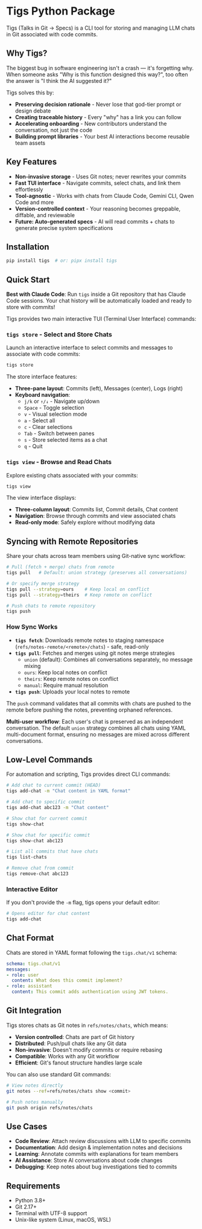 # Tigs Python Package

Tigs (Talks in Git → Specs) is a CLI tool for storing and managing LLM chats in Git associated with code commits.

## Why Tigs?

The biggest bug in software engineering isn't a crash — it's forgetting why. When someone asks "Why is this function designed this way?", too often the answer is "I think the AI suggested it?"

Tigs solves this by:
- **Preserving decision rationale** - Never lose that god-tier prompt or design debate
- **Creating traceable history** - Every "why" has a link you can follow
- **Accelerating onboarding** - New contributors understand the conversation, not just the code
- **Building prompt libraries** - Your best AI interactions become reusable team assets

## Key Features

- **Non-invasive storage** - Uses Git notes; never rewrites your commits
- **Fast TUI interface** - Navigate commits, select chats, and link them effortlessly
- **Tool-agnostic** - Works with chats from Claude Code, Gemini CLI, Qwen Code and more
- **Version-controlled context** - Your reasoning becomes greppable, diffable, and reviewable
- **Future: Auto-generated specs** - AI will read commits + chats to generate precise system specifications

## Installation

```bash
pip install tigs  # or: pipx install tigs
```

## Quick Start

**Best with Claude Code**: Run `tigs` inside a Git repository that has Claude Code sessions. Your chat history will be automatically loaded and ready to store with commits!

Tigs provides two main interactive TUI (Terminal User Interface) commands:

### `tigs store` - Select and Store Chats

Launch an interactive interface to select commits and messages to associate with code commits:

```bash
tigs store
```

The store interface features:
- **Three-pane layout**: Commits (left), Messages (center), Logs (right)
- **Keyboard navigation**:
  - `j/k` or `↑/↓` - Navigate up/down
  - `Space` - Toggle selection
  - `v` - Visual selection mode
  - `a` - Select all
  - `c` - Clear selections
  - `Tab` - Switch between panes
  - `s` - Store selected items as a chat
  - `q` - Quit

### `tigs view` - Browse and Read Chats

Explore existing chats associated with your commits:

```bash
tigs view
```

The view interface displays:
- **Three-column layout**: Commits list, Commit details, Chat content
- **Navigation**: Browse through commits and view associated chats
- **Read-only mode**: Safely explore without modifying data

## Syncing with Remote Repositories

Share your chats across team members using Git-native sync workflow:

```bash
# Pull (fetch + merge) chats from remote
tigs pull   # Default: union strategy (preserves all conversations)

# Or specify merge strategy
tigs pull --strategy=ours    # Keep local on conflict
tigs pull --strategy=theirs  # Keep remote on conflict

# Push chats to remote repository
tigs push
```

### How Sync Works

- **`tigs fetch`**: Downloads remote notes to staging namespace (`refs/notes-remote/<remote>/chats`) - safe, read-only
- **`tigs pull`**: Fetches and merges using git notes merge strategies
  - `union` (default): Combines all conversations separately, no message mixing
  - `ours`: Keep local notes on conflict
  - `theirs`: Keep remote notes on conflict
  - `manual`: Require manual resolution
- **`tigs push`**: Uploads your local notes to remote

The `push` command validates that all commits with chats are pushed to the remote before pushing the notes, preventing orphaned references.

**Multi-user workflow**: Each user's chat is preserved as an independent conversation. The default `union` strategy combines all chats using YAML multi-document format, ensuring no messages are mixed across different conversations.

## Low-Level Commands

For automation and scripting, Tigs provides direct CLI commands:

```bash
# Add chat to current commit (HEAD)
tigs add-chat -m "Chat content in YAML format"

# Add chat to specific commit
tigs add-chat abc123 -m "Chat content"

# Show chat for current commit
tigs show-chat

# Show chat for specific commit
tigs show-chat abc123

# List all commits that have chats
tigs list-chats

# Remove chat from commit
tigs remove-chat abc123
```

### Interactive Editor

If you don't provide the `-m` flag, tigs opens your default editor:

```bash
# Opens editor for chat content
tigs add-chat
```

## Chat Format

Chats are stored in YAML format following the `tigs.chat/v1` schema:

```yaml
schema: tigs.chat/v1
messages:
- role: user
  content: What does this commit implement?
- role: assistant
  content: This commit adds authentication using JWT tokens.
```

## Git Integration

Tigs stores chats as Git notes in `refs/notes/chats`, which means:

- **Version controlled**: Chats are part of Git history
- **Distributed**: Push/pull chats like any Git data
- **Non-invasive**: Doesn't modify commits or require rebasing
- **Compatible**: Works with any Git workflow
- **Efficient**: Git's fanout structure handles large scale

You can also use standard Git commands:
```bash
# View notes directly
git notes --ref=refs/notes/chats show <commit>

# Push notes manually
git push origin refs/notes/chats
```

## Use Cases

- **Code Review**: Attach review discussions with LLM to specific commits
- **Documentation**: Add design & implementation notes and decisions
- **Learning**: Annotate commits with explanations for team members
- **AI Assistance**: Store AI conversations about code changes
- **Debugging**: Keep notes about bug investigations tied to commits

## Requirements

- Python 3.8+
- Git 2.17+
- Terminal with UTF-8 support
- Unix-like system (Linux, macOS, WSL)
